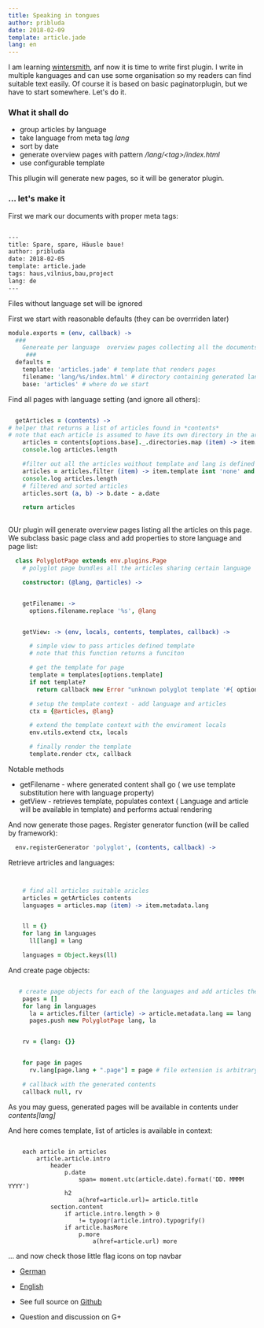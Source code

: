 ```yaml
---
title: Speaking in tongues
author: pribluda
date: 2018-02-09
template: article.jade
lang: en
---
```


I am learning  [wintersmith](https://github.com/jnordberg/wintersmith), anf now it is time to write first plugin. I write in 
multiple kanguages and can use some organisation so my readers can find suitable text easily. Of course it is based on basic paginatorplugin, 
but we have to start somewhere. Let's do it.

<span class="more"></span>


### What it shall do

  * group articles by language
  * take language from meta tag *lang*
  * sort by date 
  * generate overview pages with pattern */lang/&lt;tag&gt;/index.html*
  * use configurable template
  
This pllugin will generate new pages, so it will be generator plugin. 

### ... let's make it

First we mark our documents with proper meta tags:
 
```markdown

---
title: Spare, spare, Häusle baue!
author: pribluda
date: 2018-02-05
template: article.jade
tags: haus,vilnius,bau,project
lang: de
---

```

Files without language set will be ignored

First we start with reasonable defaults (they can be overrriden later) 

```coffeescript
module.exports = (env, callback) ->
  ###
    Genereate per language  overview pages collecting all the documents with proper tag
     ###
  defaults =
    template: 'articles.jade' # template that renders pages
    filename: 'lang/%s/index.html' # directory containing generated language pages
    base: 'articles' # where do we start

```

Find all pages with language setting (and ignore all others):

```coffeescript

  getArticles = (contents) ->
# helper that returns a list of articles found in *contents*
# note that each article is assumed to have its own directory in the articles directory
    articles = contents[options.base]._.directories.map (item) -> item.index
    console.log articles.length

    #filter out all the articles woithout template and lang is defined
    articles = articles.filter (item) -> item.template isnt 'none' and item.metadata.lang?
    console.log articles.length
    # filtered and sorted articles
    articles.sort (a, b) -> b.date - a.date

    return articles
    
```
    
OUr plugin will generate  overview pages listing all the articles on this page. We subclass basic page class and add  properties to store 
language and page list:
   
```coffeescript
  class PolyglotPage extends env.plugins.Page
    # polyglot page bundles all the articles sharing certain language

    constructor: (@lang, @articles) ->


    getFilename: ->
      options.filename.replace '%s', @lang


    getView: -> (env, locals, contents, templates, callback) ->

      # simple view to pass articles defined template
      # note that this function returns a funciton

      # get the template for page
      template = templates[options.template]
      if not template?
        return callback new Error "unknown polyglot template '#{ options.template }'"

      # setup the template context - add language and articles
      ctx = {@articles, @lang}

      # extend the template context with the enviroment locals
      env.utils.extend ctx, locals

      # finally render the template
      template.render ctx, callback

```

Notable methods
  * getFilename -   where generated content shall go ( we use template substitution here with language property)
  * getView -  retrieves template, populates context ( Language and article will be available in template) and performs 
  actual rendering  
  
  
And now generate those pages.  Register generator function (will be called by framework):

```coffeescript
  env.registerGenerator 'polyglot', (contents, callback) ->
```
Retrieve artricles and languages:

```coffeescript


    # find all articles suitable aricles
    articles = getArticles contents
    languages = articles.map (item) -> item.metadata.lang


    ll = {}
    for lang in languages
      ll[lang] = lang

    languages = Object.keys(ll)
```

And create page objects:
```coffeescript

   # create page objects for each of the languages and add articles there
    pages = []
    for lang in languages
      la = articles.filter (article) -> article.metadata.lang == lang
      pages.push new PolyglotPage lang, la


    rv = {lang: {}}


    for page in pages
      rv.lang[page.lang + ".page"] = page # file extension is arbitrary

    # callback with the generated contents
    callback null, rv
```

As you may guess,  generated pages will be available in contents under *contents[lang]*

And here comes template,  list of articles is available in context:

```jade

    each article in articles
        article.article.intro
            header
                p.date
                    span= moment.utc(article.date).format('DD. MMMM YYYY')
                h2
                    a(href=article.url)= article.title
            section.content
                if article.intro.length > 0
                    != typogr(article.intro).typogrify()
                if article.hasMore
                    p.more
                        a(href=article.url) more
```

...  and now check those little flag icons on top navbar

  * [German](/lang/de/)
  * [English](/lang/en)
  
  

 * See full source on [Github](https://github.com/ko5tik/pribluda.de)
 * Question and discussion on G+